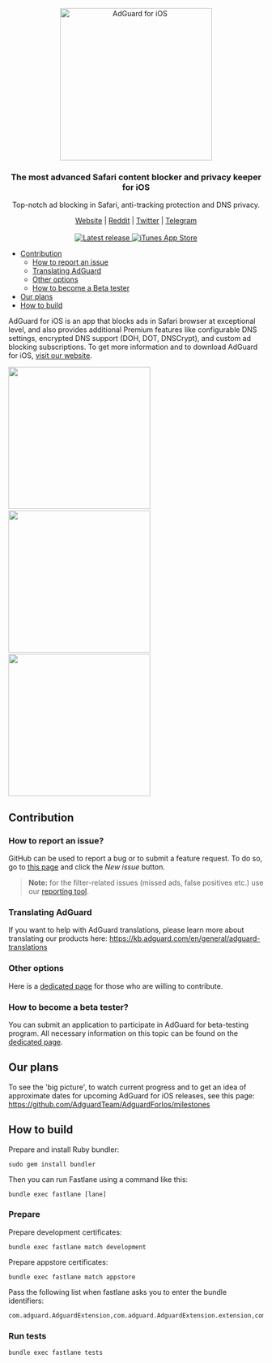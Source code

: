 <p align="center">
  <img src="https://cdn.adguard.com/public/Adguard/Common/Logos/ios.svg" width="300px" alt="AdGuard for iOS"
 />
  </p>
<h3 align="center">The most advanced Safari content blocker and privacy keeper for iOS</h3>
<p align="center">
  Top-notch ad blocking in Safari, anti-tracking protection and DNS privacy.
</p>
  
  <p align="center">
    <a href="https://adguard.com/">Website</a> |
    <a href="https://reddit.com/r/Adguard">Reddit</a> |
    <a href="https://twitter.com/AdGuard">Twitter</a> |
    <a href="https://t.me/adguard_en">Telegram</a>
    <br/><br/>

  <a href="https://github.com/AdguardTeam/AdguardForiOS/releases">
      <img src="https://img.shields.io/github/release/AdguardTeam/AdguardForiOS/all.svg" alt="Latest release" />
  </a>
  <a href="https://agrd.io/ios">
    <img alt="iTunes App Store" src="https://img.shields.io/itunes/v/1047223162.svg">
  </a>
  </p>

* [Contribution](#contribution)
  * [How to report an issue](#issue)
  * [Translating AdGuard](#contribution-translating)
  * [Other options](#contribution-other)
  * [How to become a Beta tester](#beta-tester)
* [Our plans](#our-plans)
* [How to build](#how-to-build)

AdGuard for iOS is an app that blocks ads in Safari browser at exceptional level, and also provides additional Premium features like configurable DNS settings, encrypted DNS support (DOH, DOT, DNSCrypt), and custom ad blocking subscriptions. To get more information and to download AdGuard for iOS, [visit our website](https://adguard.com/adguard-ios/overview.html).

 <img src="https://cdn.adguard.com/public/Adguard/iOS/screenshots/iOS2.png" width="280">&nbsp;<img src="https://cdn.adguard.com/public/Adguard/iOS/screenshots/iOS3.png" width="280">&nbsp;<img src="https://cdn.adguard.com/public/Adguard/iOS/screenshots/iOSD.png" width="280">

<a id="contribution"></a>
## Contribution

<a id="issue"></a>
### How to report an issue?

GitHub can be used to report a bug or to submit a feature request. To do so, go to [this page](https://github.com/AdguardTeam/AdGuardforiOS/issues) and click the *New issue* button.

>**Note:** for the filter-related issues (missed ads, false positives etc.) use our [reporting tool](https://reports.adguard.com/new_issue.html).

<a id="contribution-translating"></a>
### Translating AdGuard

If you want to help with AdGuard translations, please learn more about translating our products here: https://kb.adguard.com/en/general/adguard-translations

<a id="contribution-other"></a>
### Other options

Here is a [dedicated page](https://adguard.com/contribute.html) for those who are willing to contribute.


<a id="beta-tester"></a>
### How to become a beta tester?

You can submit an application to participate in AdGuard for beta-testing program. All necessary information on this topic can be found on the [dedicated page](https://adguard.com/beta.html).

<a id="our-plans"></a>
## Our plans

To see the 'big picture', to watch current progress and to get an idea of approximate dates for upcoming AdGuard for iOS releases, see this page: https://github.com/AdguardTeam/AdguardForIos/milestones

<a id="how-to-build"></a>
## How to build

Prepare and install Ruby bundler:
```
sudo gem install bundler
```

Then you can run Fastlane using a command like this:
```
bundle exec fastlane [lane]
```

### Prepare

Prepare development certificates:
```
bundle exec fastlane match development
```

Prepare appstore certificates:
```
bundle exec fastlane match appstore
```

Pass the following list when fastlane asks you to enter the bundle identifiers:
```
com.adguard.AdguardExtension,com.adguard.AdguardExtension.extension,com.adguard.AdguardExtension.extensionPrivacy,com.adguard.AdguardExtension.extensionAnnoyances,com.adguard.AdguardExtension.extensionOther,com.adguard.AdguardExtension.extensionCustom,com.adguard.AdguardExtension.extensionSecurity,com.adguard.AdguardExtension.ActionExtension,com.adguard.AdguardPro.ActionExtension,com.adguard.AdguardExtension.tunnel
```

### Run tests

```
bundle exec fastlane tests
```